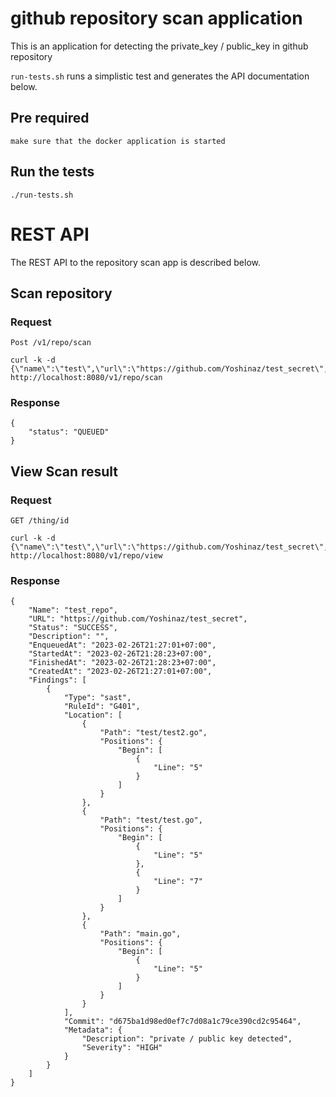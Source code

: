 # github repository scan application

This is an application for detecting the private_key / public_key in github repository

`run-tests.sh` runs a simplistic test and generates the API
documentation below.


## Pre required

    make sure that the docker application is started


## Run the tests

    ./run-tests.sh

# REST API

The REST API to the repository scan app is described below.

## Scan repository

### Request

`Post /v1/repo/scan`

    curl -k -d {\"name\":\"test\",\"url\":\"https://github.com/Yoshinaz/test_secret\",\"rules_set\":\"any\",\"all_commit\":\"false\"} http://localhost:8080/v1/repo/scan
### Response

    {
        "status": "QUEUED"
    }

## View Scan result

### Request

`GET /thing/id`

    curl -k -d {\"name\":\"test\",\"url\":\"https://github.com/Yoshinaz/test_secret\",\"rules_set\":\"any\",\"all_commit\":\"false\"} http://localhost:8080/v1/repo/view

### Response

    {
        "Name": "test_repo",
        "URL": "https://github.com/Yoshinaz/test_secret",
        "Status": "SUCCESS",
        "Description": "",
        "EnqueuedAt": "2023-02-26T21:27:01+07:00",
        "StartedAt": "2023-02-26T21:28:23+07:00",
        "FinishedAt": "2023-02-26T21:28:23+07:00",
        "CreatedAt": "2023-02-26T21:27:01+07:00",
        "Findings": [
            {
                "Type": "sast",
                "RuleId": "G401",
                "Location": [
                    {
                        "Path": "test/test2.go",
                        "Positions": {
                            "Begin": [
                                {
                                    "Line": "5"
                                }
                            ]
                        }
                    },
                    {
                        "Path": "test/test.go",
                        "Positions": {
                            "Begin": [
                                {
                                    "Line": "5"
                                },
                                {
                                    "Line": "7"
                                }
                            ]
                        }
                    },
                    {
                        "Path": "main.go",
                        "Positions": {
                            "Begin": [
                                {
                                    "Line": "5"
                                }
                            ]
                        }
                    }
                ],
                "Commit": "d675ba1d98ed0ef7c7d08a1c79ce390cd2c95464",
                "Metadata": {
                    "Description": "private / public key detected",
                    "Severity": "HIGH"
                }
            }
        ]
    }
